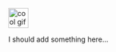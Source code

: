 <p dir="auto"><a target="_blank" rel="noopener noreferrer" href="https://camo.githubusercontent.com/c4cc8fb0f0c06f0057640b46aab87e483f54e913fdbf52c9ee690c8204c52b44/68747470733a2f2f6769746875622e6769746875626173736574732e636f6d2f696d616765732f6d6f6e612d776869737065722e676966"><img src="https://cdn.dribbble.com/users/1396703/screenshots/3952983/pixel-goust-2.gif" alt="cool gif" data-animated-image="" data-canonical-src="https://cdn.dribbble.com/users/1396703/screenshots/3952983/pixel-goust-2.gif" style="width: 40px;"></a></p>
<p dir="auto">I should add something here...</p>

